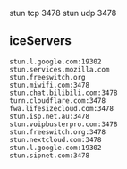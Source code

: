 stun tcp 3478
stun udp 3478

## iceServers

    stun.l.google.com:19302
    stun.services.mozilla.com
    stun.freeswitch.org
    stun.miwifi.com:3478
    stun.chat.bilibili.com:3478
    turn.cloudflare.com:3478
    fwa.lifesizecloud.com:3478
    stun.isp.net.au:3478
    stun.voipbusterpro.com:3478
    stun.freeswitch.org:3478
    stun.nextcloud.com:3478
    stun.l.google.com:19302
    stun.sipnet.com:3478
